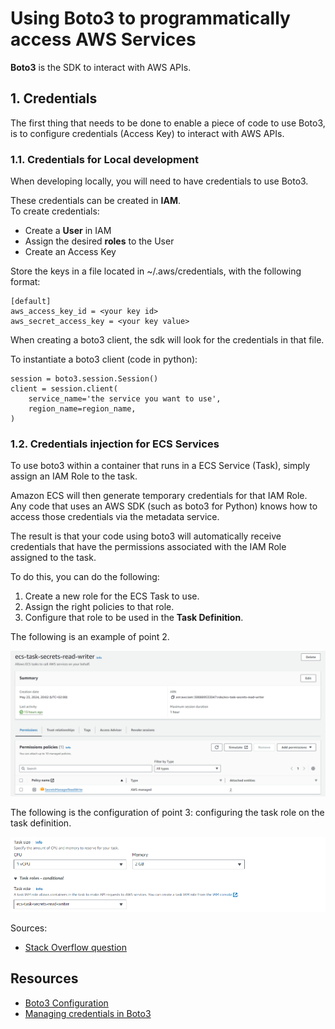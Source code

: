 # Using Boto3 to programmatically access AWS Services

**Boto3** is the SDK to interact with AWS APIs. 

## 1. Credentials
The first thing that needs to be done to enable a piece of code to use Boto3, is to configure credentials (Access Key) to interact with AWS APIs. 

### 1.1. Credentials for Local development
When developing locally, you will need to have credentials to use Boto3. 

These credentials can be created in **IAM**. <br>
To create credentials: 
* Create a **User** in IAM
* Assign the desired **roles** to the User
* Create an Access Key

Store the keys in a file located in ~/.aws/credentials, with the following format: 
```
[default]
aws_access_key_id = <your key id>
aws_secret_access_key = <your key value>
```

When creating a boto3 client, the sdk will look for the credentials in that file. 

To instantiate a boto3 client (code in python): 
```
session = boto3.session.Session()
client = session.client(
    service_name='the service you want to use',
    region_name=region_name, 
)
```

### 1.2. Credentials injection for ECS Services
To use boto3 within a container that runs in a ECS Service (Task), simply assign an IAM Role to the task.

Amazon ECS will then generate temporary credentials for that IAM Role. <br>
Any code that uses an AWS SDK (such as boto3 for Python) knows how to access those credentials via the metadata service.

The result is that your code using boto3 will automatically receive credentials that have the permissions associated with the IAM Role assigned to the task.

To do this, you can do the following: 
1. Create a new role for the ECS Task to use.
2. Assign the right policies to that role.
3. Configure that role to be used in the **Task Definition**.

The following is an example of point 2.

![alt text](../img/ecs-task-role.png)

The following is the configuration of point 3: configuring the task role on the task definition. 

![alt text](../img/ecs-task-role-configuration.png)

Sources: 
* [Stack Overflow question](https://stackoverflow.com/questions/72960237/aws-boto3-botocore-assume-iam-role-in-ecs-task)

## Resources
* [Boto3 Configuration](https://boto3.amazonaws.com/v1/documentation/api/latest/guide/quickstart.html#configuration)
* [Managing credentials in Boto3](https://boto3.amazonaws.com/v1/documentation/api/latest/guide/credentials.html)